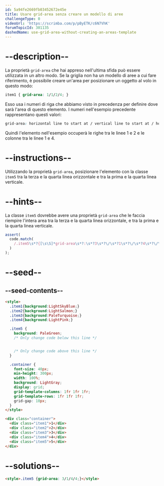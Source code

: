```yaml
---
id: 5a94fe2669fb03452672e45e
title: Usare grid-area senza creare un modello di aree
challengeType: 0
videoUrl: 'https://scrimba.com/p/pByETK/c6N7VhK'
forumTopicId: 301135
dashedName: use-grid-area-without-creating-an-areas-template
---
```


# --description--

La proprietà `grid-area` che hai appreso nell'ultima sfida può essere utilizzata in un altro modo. Se la griglia non ha un modello di aree a cui fare riferimento, è possibile creare un'area per posizionare un oggetto al volo in questo modo:

```css
item1 { grid-area: 1/1/2/4; }
```

Esso usa i numeri di riga che abbiamo visto in precedenza per definire dove sarà l'area di questo elemento. I numeri nell'esempio precedente rappresentano questi valori:

```css
grid-area: horizontal line to start at / vertical line to start at / horizontal line to end at / vertical line to end at;
```

Quindi l'elemento nell'esempio occuperà le righe tra le linee 1 e 2 e le colonne tra le linee 1 e 4.

# --instructions--

Utilizzando la proprietà `grid-area`, posizionare l'elemento con la classe `item5` tra la terza e la quarta linea orizzontale e tra la prima e la quarta linea verticale.

# --hints--

La classe `item5` dovrebbe avere una proprietà `grid-area` che le faccia riempire l'intera area tra la terza e la quarta linea orizzontale, e tra la prima e la quarta linea verticale.

```js
assert(
  code.match(
    /.item5\s*?{[\s\S]*grid-area\s*?:\s*?3\s*?\/\s*?1\s*?\/\s*?4\s*?\/\s*?4\s*?;[\s\S]*}/gi
  )
);
```

# --seed--

## --seed-contents--

```html
<style>
  .item1{background:LightSkyBlue;}
  .item2{background:LightSalmon;}
  .item3{background:PaleTurquoise;}
  .item4{background:LightPink;}

  .item5 {
    background: PaleGreen;
    /* Only change code below this line */


    /* Only change code above this line */
  }

  .container {
    font-size: 40px;
    min-height: 300px;
    width: 100%;
    background: LightGray;
    display: grid;
    grid-template-columns: 1fr 1fr 1fr;
    grid-template-rows: 1fr 1fr 1fr;
    grid-gap: 10px;
  }
</style>

<div class="container">
  <div class="item1">1</div>
  <div class="item2">2</div>
  <div class="item3">3</div>
  <div class="item4">4</div>
  <div class="item5">5</div>
</div>
```

# --solutions--

```html
<style>.item5 {grid-area: 3/1/4/4;}</style>
```
